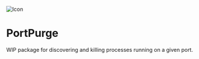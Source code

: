 ![Icon](https://user-images.githubusercontent.com/38516489/235264175-86b284ee-9e2b-42be-b72f-23f61a54685f.png)

# PortPurge

WIP package for discovering and killing processes running on a given port.

